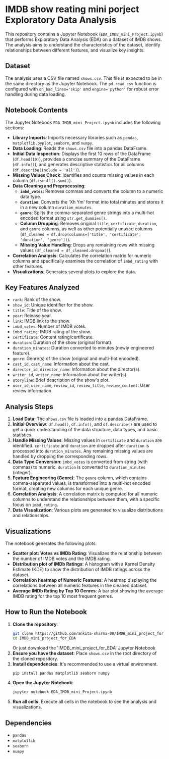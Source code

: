 # IMDB show reating mini porject Exploratory Data Analysis

This repository contains a Jupyter Notebook (`EDA_IMDB_mini_Project.ipynb`) that performs Exploratory Data Analysis (EDA) on a dataset of IMDB shows. The analysis aims to understand the characteristics of the dataset, identify relationships between different features, and visualize key insights.

## Dataset

The analysis uses a CSV file named `shows.csv`. This file is expected to be in the same directory as the Jupyter Notebook. The `pd.read_csv` function is configured with `on_bad_lines='skip'` and `engine='python'` for robust error handling during data loading.

## Notebook Contents

The Jupyter Notebook `EDA_IMDB_mini_Project.ipynb` includes the following sections:

- **Library Imports**: Imports necessary libraries such as `pandas`, `matplotlib.pyplot`, `seaborn`, and `numpy`.
- **Data Loading**: Reads the `shows.csv` file into a pandas DataFrame.
- **Initial Data Inspection**: Displays the first 10 rows of the DataFrame (`df.head(10)`), provides a concise summary of the DataFrame (`df.info()`), and generates descriptive statistics for all columns (`df.describe(include = 'all')`).
- **Missing Values Check**: Identifies and counts missing values in each column (`df.isnull().sum()`).
- **Data Cleaning and Preprocessing**:
    - **`imbd_votes`**: Removes commas and converts the column to a numeric data type.
    - **`duration`**: Converts the 'Xh Ym' format into total minutes and stores it in a new column `duration_minutes`.
    - **`genre`**: Splits the comma-separated genre strings into a multi-hot encoded format using `str.get_dummies()`.
    - **Column Dropping**: Removes original `title`, `certificate`, `duration`, and `genre` columns, as well as other potentially unused columns (`df_cleaned = df.drop(columns=['title', 'certificate', 'duration', 'genre'])`).
    - **Missing Value Handling**: Drops any remaining rows with missing values (`df_cleaned = df_cleaned.dropna()`).
- **Correlation Analysis**: Calculates the correlation matrix for numeric columns and specifically examines the correlation of `imbd_rating` with other features.
- **Visualizations**: Generates several plots to explore the data.

## Key Features Analyzed

- `rank`: Rank of the show.
- `show_id`: Unique identifier for the show.
- `title`: Title of the show.
- `year`: Release year.
- `link`: IMDB link to the show.
- `imbd_votes`: Number of IMDB votes.
- `imbd_rating`: IMDB rating of the show.
- `certificate`: Content rating/certificate.
- `duration`: Duration of the show (original format).
- `duration_minutes`: Duration converted to minutes (newly engineered feature).
- `genre`: Genre(s) of the show (original and multi-hot encoded).
- `cast_id`, `cast_name`: Information about the cast.
- `director_id`, `director_name`: Information about the director(s).
- `writer_id`, `writer_name`: Information about the writer(s).
- `storyline`: Brief description of the show's plot.
- `user_id`, `user_name`, `review_id`, `review_title`, `review_content`: User review information.

## Analysis Steps

1.  **Load Data**: The `shows.csv` file is loaded into a pandas DataFrame.
2.  **Initial Overview**: `df.head()`, `df.info()`, and `df.describe()` are used to get a quick understanding of the data structure, data types, and basic statistics.
3.  **Handle Missing Values**: Missing values in `certificate` and `duration` are identified. `certificate` and `duration` are dropped after `duration` is processed into `duration_minutes`. Any remaining missing values are handled by dropping the corresponding rows.
4.  **Data Type Conversion**: `imbd_votes` is converted from string (with commas) to numeric. `duration` is converted to `duration_minutes` (integer).
5.  **Feature Engineering (Genre)**: The `genre` column, which contains comma-separated values, is transformed into a multi-hot encoded format, creating new columns for each unique genre.
6.  **Correlation Analysis**: A correlation matrix is computed for all numeric columns to understand the relationships between them, with a specific focus on `imbd_rating`.
7.  **Data Visualization**: Various plots are generated to visualize distributions and relationships.

## Visualizations

The notebook generates the following plots:

-   **Scatter plot: Votes vs IMDb Rating**: Visualizes the relationship between the number of IMDB votes and the IMDB rating.
-   **Distribution plot of IMDb Ratings**: A histogram with a Kernel Density Estimate (KDE) to show the distribution of IMDB ratings across the dataset.
-   **Correlation heatmap of Numeric Features**: A heatmap displaying the correlations between all numeric features in the cleaned dataset.
-   **Average IMDb Rating by Top 10 Genres**: A bar plot showing the average IMDB rating for the top 10 most frequent genres.

## How to Run the Notebook

1.  **Clone the repository**:
    ```bash
    git clone https://github.com/ankita-sharma-08/IMDB_mini_project_for_EDA.git
    cd IMDB_mini_project_for_EDA
    ```
    Or just download the 'IMDB_mini_project_for_EDA' Jupyter Notebook
2.  **Ensure you have the dataset**: Place `shows.csv` in the root directory of the cloned repository.
3.  **Install dependencies**: It's recommended to use a virtual environment.
    ```bash
    pip install pandas matplotlib seaborn numpy
    ```
4.  **Open the Jupyter Notebook**:
    ```bash
    jupyter notebook EDA_IMDB_mini_Project.ipynb
    ```
5.  **Run all cells**: Execute all cells in the notebook to see the analysis and visualizations.

## Dependencies

-   `pandas`
-   `matplotlib`
-   `seaborn`
-   `numpy`
